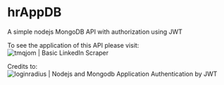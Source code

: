 # hrAppDB
A simple nodejs MongoDB API with authorization using JWT 

To see the application of this API please visit: ![tmqjom | Basic LinkedIn Scraper](https://github.com/tmqjom/linkedinjobpost-scraper)

Credits to: ![loginradius | Nodejs and Mongodb Application Authentication by JWT](https://www.loginradius.com/blog/engineering/nodejs-and-mongodb-application-authentication-by-jwt/)  
